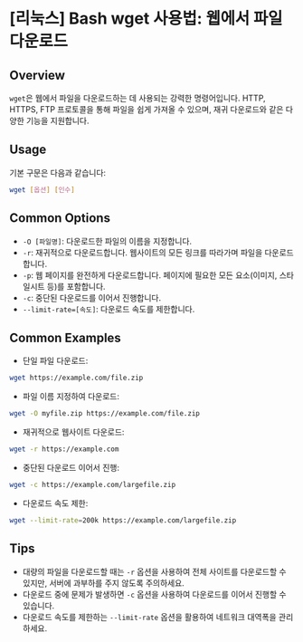 # [리눅스] Bash wget 사용법: 웹에서 파일 다운로드

## Overview
`wget`은 웹에서 파일을 다운로드하는 데 사용되는 강력한 명령어입니다. HTTP, HTTPS, FTP 프로토콜을 통해 파일을 쉽게 가져올 수 있으며, 재귀 다운로드와 같은 다양한 기능을 지원합니다.

## Usage
기본 구문은 다음과 같습니다:
```bash
wget [옵션] [인수]
```

## Common Options
- `-O [파일명]`: 다운로드한 파일의 이름을 지정합니다.
- `-r`: 재귀적으로 다운로드합니다. 웹사이트의 모든 링크를 따라가며 파일을 다운로드합니다.
- `-p`: 웹 페이지를 완전하게 다운로드합니다. 페이지에 필요한 모든 요소(이미지, 스타일시트 등)를 포함합니다.
- `-c`: 중단된 다운로드를 이어서 진행합니다.
- `--limit-rate=[속도]`: 다운로드 속도를 제한합니다.

## Common Examples
- 단일 파일 다운로드:
```bash
wget https://example.com/file.zip
```

- 파일 이름 지정하여 다운로드:
```bash
wget -O myfile.zip https://example.com/file.zip
```

- 재귀적으로 웹사이트 다운로드:
```bash
wget -r https://example.com
```

- 중단된 다운로드 이어서 진행:
```bash
wget -c https://example.com/largefile.zip
```

- 다운로드 속도 제한:
```bash
wget --limit-rate=200k https://example.com/largefile.zip
```

## Tips
- 대량의 파일을 다운로드할 때는 `-r` 옵션을 사용하여 전체 사이트를 다운로드할 수 있지만, 서버에 과부하를 주지 않도록 주의하세요.
- 다운로드 중에 문제가 발생하면 `-c` 옵션을 사용하여 다운로드를 이어서 진행할 수 있습니다.
- 다운로드 속도를 제한하는 `--limit-rate` 옵션을 활용하여 네트워크 대역폭을 관리하세요.